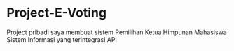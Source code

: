 # Project-E-Voting
Project pribadi saya membuat sistem Pemilihan Ketua Himpunan Mahasiswa Sistem Informasi yang terintegrasi API
